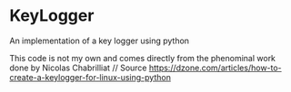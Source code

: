 # KeyLogger
An implementation of a key logger using python

This code is not my own and comes directly from the phenominal work done by Nicolas Chabrilliat
// Source
https://dzone.com/articles/how-to-create-a-keylogger-for-linux-using-python
